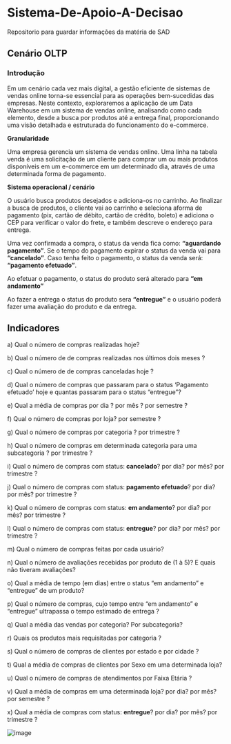 # Sistema-De-Apoio-A-Decisao
Repositorio para guardar informações da matéria de SAD

## Cenário OLTP 

### Introdução

Em um cenário cada vez mais digital, a gestão eficiente de sistemas de vendas online torna-se essencial para as operações bem-sucedidas das empresas. Neste contexto, exploraremos a aplicação de um Data Warehouse em um sistema de vendas online, analisando como cada elemento, desde a busca por produtos até a entrega final, proporcionando uma visão detalhada e estruturada do funcionamento do e-commerce.

**Granularidade**

Uma empresa gerencia um sistema de vendas online. Uma linha na tabela venda é uma solicitação de um cliente para comprar um ou mais produtos disponíveis em um e-commerce em um determinado dia, através de uma determinada forma de pagamento. 

**Sistema operacional / cenário**

O usuário busca produtos desejados e adiciona-os no carrinho. Ao finalizar a busca de produtos, o cliente vai ao carrinho e seleciona aforma de pagamento (pix, cartão de débito, cartão de crédito, boleto) e adiciona o CEP para verificar o valor do frete, e também descreve o endereço para entrega.

Uma vez confirmada a compra, o status da venda fica como: **“aguardando pagamento”**. Se o tempo do pagamento expirar o status da venda vai para **“cancelado”**. Caso tenha feito o pagamento, o status da venda será: **“pagamento efetuado”**.

Ao efetuar o pagamento, o status do produto será alterado para **“em andamento”**

Ao fazer a entrega o status do produto sera **“entregue”** e o usuário poderá fazer uma avaliação do produto e da entrega.

## Indicadores

a) Qual o número de compras realizadas hoje?

b) Qual o número de de compras realizadas nos últimos dois meses ?

c) Qual o número de de compras canceladas hoje ?

d) Qual o número de compras que passaram para o status ‘Pagamento efetuado’ hoje e quantas passaram para o status “entregue”?

e) Qual a média de compras por dia ? por mês ? por semestre ?

f)  Qual o número de compras por loja? por semestre ?

g) Qual o número de compras por categoria ? por trimestre ?

h) Qual o número de compras em determinada categoria para uma subcategoria ? por trimestre ?

i)  Qual o número de compras com status: **cancelado**? por dia? por mês? por trimestre ?

j)  Qual o número de compras com status: **pagamento efetuado**? por dia? por mês?  por trimestre ?

k) Qual o número de compras com status: **em andamento**?  por dia? por mês? por trimestre ?

l)  Qual o número de compras com status: **entregue**?  por dia? por mês? por trimestre ?

m) Qual o número de compras feitas por cada usuário?

n)  Qual o número de avaliações recebidas por produto de (1 à 5)? E quais não tiveram avaliações?

o)  Qual a média de tempo (em dias) entre o status “em andamento” e “entregue” de um produto?

p)  Qual o número de compras, cujo tempo entre  “em andamento” e “entregue” ultrapassa o tempo estimado de entrega ?

q)  Qual a média das vendas por categoria? Por subcategoria?

r)  Quais os produtos mais requisitadas por categoria ?

s) Qual o número de compras de clientes por estado e por cidade ?

t) Qual a média de compras de clientes por Sexo em uma determinada loja? 

u) Qual o número de compras de atendimentos por Faixa Etária ?

v) Qual a média de compras em uma determinada loja? por dia? por mês?  por semestre ?

x)  Qual a média de compras com status: **entregue**?  por dia? por mês? por trimestre ?

![image](https://github.com/Fashion-Q/Sistema-De-Apoio-A-Decisao/assets/54487179/1d887151-8d4d-4cd7-a13a-55b32774b2d8)
